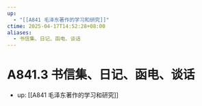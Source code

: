 ```yaml
---
up:
  - "[[A841 毛泽东著作的学习和研究]]"
ctime: 2025-04-17T14:52:28+08:00
aliases:
  - 书信集、日记、函电、谈话
---
```


# A841.3 书信集、日记、函电、谈话

- up: [[A841 毛泽东著作的学习和研究]]
